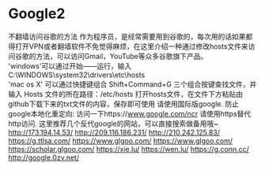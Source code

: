 # Google2
不翻墙访问谷歌的方法 作为程序员，是经常需要用到谷歌的，每次用的话如果都得打开VPN或者翻墙软件不免觉得麻烦，在这里介绍一种通过修改hosts文件来访问谷歌的方法，可以访问Gmail，YouTube等众多谷歌旗下产品。  
'windows'可以通过开始——运行，输入C:\WINDOWS\system32\drivers\etc\hosts  
'mac os X' 可以通过快捷键组合 Shift+Command+G 三个组合按键查找文件，并输入 Hosts 文件的所在路径：/etc/hosts  打开hosts文件，在文件下方粘贴由github下载下来的txt文件的内容，保存即可使用
请使用国际版google. 防止google本地化重定向: 访问一下https://www.google.com/ncr 请使用https替代http访问. 
这里推荐几个反代google的网站，可以直接搜索做备用哦~  http://173.194.14.53/ http://209.116.186.231/ http://210.242.125.83/ https://g.ttlsa.com/ https://www.glgoo.com/ https://www.glgoo.com/ https://scholar.glgoo.com/ https://xie.lu/ https://wen.lu/ https://g.conn.cc/ http://google.0zv.net/
